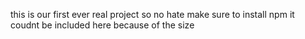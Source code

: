 this is our first ever real project so no hate
make sure to install npm it coudnt be included here because of the size
